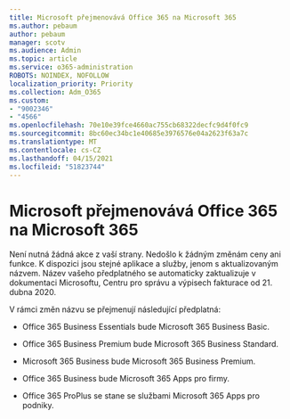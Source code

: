 ```yaml
---
title: Microsoft přejmenovává Office 365 na Microsoft 365
ms.author: pebaum
author: pebaum
manager: scotv
ms.audience: Admin
ms.topic: article
ms.service: o365-administration
ROBOTS: NOINDEX, NOFOLLOW
localization_priority: Priority
ms.collection: Adm_O365
ms.custom:
- "9002346"
- "4566"
ms.openlocfilehash: 70e10e39fce4660ac755cb68322decfc9d4f0fc9
ms.sourcegitcommit: 8bc60ec34bc1e40685e3976576e04a2623f63a7c
ms.translationtype: MT
ms.contentlocale: cs-CZ
ms.lasthandoff: 04/15/2021
ms.locfileid: "51823744"
---
```

# <a name="microsoft-is-renaming-office-365-to-microsoft-365"></a>Microsoft přejmenovává Office 365 na Microsoft 365

Není nutná žádná akce z vaší strany. Nedošlo k žádným změnám ceny ani funkce. K dispozici jsou stejné aplikace a služby, jenom s aktualizovaným názvem. Název vašeho předplatného se automaticky zaktualizuje v dokumentaci Microsoftu, Centru pro správu a výpisech fakturace od 21. dubna 2020.

V rámci změn názvu se přejmenují následující předplatná:

- Office 365 Business Essentials bude Microsoft 365 Business Basic.

- Office 365 Business Premium bude Microsoft 365 Business Standard.

- Microsoft 365 Business bude Microsoft 365 Business Premium.

- Office 365 Business bude Microsoft 365 Apps pro firmy.

- Office 365 ProPlus se stane se službami Microsoft 365 Apps pro podniky.
